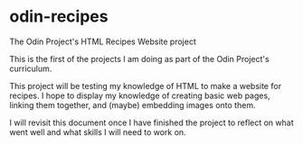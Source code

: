 # odin-recipes
The Odin Project's HTML Recipes Website project

This is the first of the projects I am doing as part of the Odin Project's curriculum. 

This project will be testing my knowledge of HTML to make a website for recipes.
I hope to display my knowledge of creating basic web pages, linking them together, and (maybe) embedding images onto them.

I will revisit this document once I have finished the project to reflect on what went well and what skills I will need to work on.